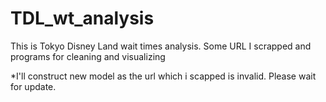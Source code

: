 # TDL_wt_analysis
This is Tokyo Disney Land wait times analysis. Some URL I scrapped and programs for cleaning and visualizing

*I'll construct new model as the url which i scapped is invalid. Please wait for update.
